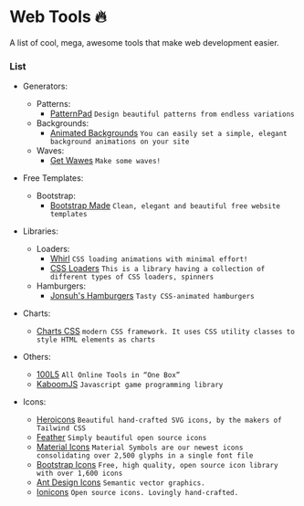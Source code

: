 # Web Tools 🔥
A list of cool, mega, awesome tools that make web development easier.
 
### List
 - Generators:
   - Patterns:
     - [PatternPad](https://patternpad.com/) `Design beautiful patterns from endless variations`
   - Backgrounds:
     - [Animated Backgrounds](https://animatedbackgrounds.me/) `You can easily set a simple, elegant background animations on your site`
   - Waves:
     - [Get Wawes](https://getwaves.io/) `Make some waves!`

 - Free Templates:
   - Bootstrap:
     - [Bootstrap Made](https://bootstrapmade.com/) `Clean, elegant and beautiful free website templates`

 - Libraries:
   - Loaders:
     - [Whirl](https://whirl.netlify.app/) `CSS loading animations with minimal effort!`
     - [CSS Loaders](https://cssloaders.github.io/) `This is a library having a collection of different types of CSS loaders, spinners`
   - Hamburgers:
     - [Jonsuh's Hamburgers](https://jonsuh.com/hamburgers/) `Tasty CSS-animated hamburgers`
 
 - Charts:
   - [Charts CSS](https://chartscss.org/) `modern CSS framework. It uses CSS utility classes to style HTML elements as charts`

 - Others:
   - [100L5](https://10015.io/) `All Online Tools in “One Box”`
   - [KaboomJS](https://kaboomjs.com/) `Javascript game programming library`

 - Icons:
   - [Heroicons](https://heroicons.com/) `Beautiful hand-crafted SVG icons, by the makers of Tailwind CSS`
   - [Feather](https://feathericons.com/) `Simply beautiful open source icons`
   - [Material Icons](https://fonts.google.com/icons) `Material Symbols are our newest icons consolidating over 2,500 glyphs in a single font file`
   - [Bootstrap Icons](https://icons.getbootstrap.com/) `Free, high quality, open source icon library with over 1,600 icons`
   - [Ant Design Icons](https://ant.design/components/icon/) `Semantic vector graphics.`
   - [Ionicons](https://ionic.io/ionicons) `Open source icons. Lovingly hand-crafted.`
